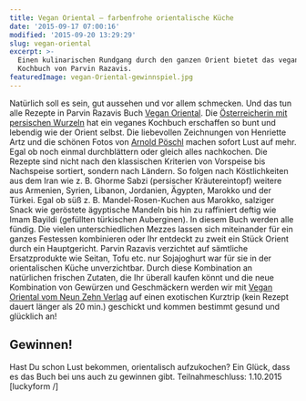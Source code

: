 ```yaml
---
title: Vegan Oriental – farbenfrohe orientalische Küche
date: '2015-09-17 07:00:16'
modified: '2015-09-20 13:29:29'
slug: vegan-oriental
excerpt: >-
  Einen kulinarischen Rundgang durch den ganzen Orient bietet das vegane
  Kochbuch von Parvin Razavis.
featuredImage: vegan-Oriental-gewinnspiel.jpg
---
```


Natürlich soll es sein, gut aussehen und vor allem schmecken. Und das tun alle Rezepte in Parvin Razavis Buch [Vegan Oriental](http://www.neunzehn-verlag.de/buecher/vegan-oriental). Die [Österreicherin mit persischen Wurzeln](http://www.thx4cooking.blogspot.co.at/) hat ein veganes Kochbuch erschaffen so bunt und lebendig wie der Orient selbst. Die liebevollen Zeichnungen von Henriette Artz und die schönen Fotos von [Arnold Pöschl](http://www.arnoldpoeschl.com/) machen sofort Lust auf mehr. Egal ob noch einmal durchblättern oder gleich alles nachkochen. Die Rezepte sind nicht nach den klassischen Kriterien von Vorspeise bis Nachspeise sortiert, sondern nach Ländern. So folgen nach Köstlichkeiten aus dem Iran wie z. B. Ghorme Sabzi (persischer Kräutereintopf) weitere aus Armenien, Syrien, Libanon, Jordanien, Ägypten, Marokko und der Türkei. Egal ob süß z. B. Mandel-Rosen-Kuchen aus Marokko, salziger Snack wie geröstete ägyptische Mandeln bis hin zu raffiniert deftig wie Imam Bayildi (gefüllten türkischen Auberginen). In diesem Buch werden alle fündig. Die vielen unterschiedlichen Mezzes lassen sich miteinander für ein ganzes Festessen kombinieren oder Ihr entdeckt zu zweit ein Stück Orient durch ein Hauptgericht. [<!-- Image removed (no copyright): vegan-Oriental-Rezeptbilder-640x288.jpg -->](https://www.veganblatt.com/i/vegan-Oriental-Rezeptbilder.jpg) Parvin Razavis verzichtet auf sämtliche Ersatzprodukte wie Seitan, Tofu etc. nur Sojajoghurt war für sie in der orientalischen Küche unverzichtbar. Durch diese Kombination an natürlichen frischen Zutaten, die Ihr überall kaufen könnt und die neue Kombination von Gewürzen und Geschmäckern werden wir mit [Vegan Oriental vom Neun Zehn Verlag](http://www.neunzehn-verlag.de/buecher/vegan-oriental) auf einen exotischen Kurztrip (kein Rezept dauert länger als 20 min.) geschickt und kommen bestimmt gesund und glücklich an!

## Gewinnen!

Hast Du schon Lust bekommen, orientalisch aufzukochen? Ein Glück, dass es das Buch bei uns auch zu gewinnen gibt. Teilnahmeschluss: 1.10.2015 \[luckyform /\]
